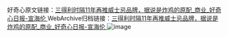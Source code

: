 好奇心原文链接：[三得利时隔11年再推威士忌品牌，据说是炸鸡的原配_商业_好奇心日报-宣海伦 ](https://www.qdaily.com/articles/12368.html)
WebArchive归档链接：[三得利时隔11年再推威士忌品牌，据说是炸鸡的原配_商业_好奇心日报-宣海伦 ](http://web.archive.org/web/20190623172636/https://www.qdaily.com/articles/12368.html)
![image](http://ww3.sinaimg.cn/large/007d5XDply1g3wjosvrk1j30u02z71kx)